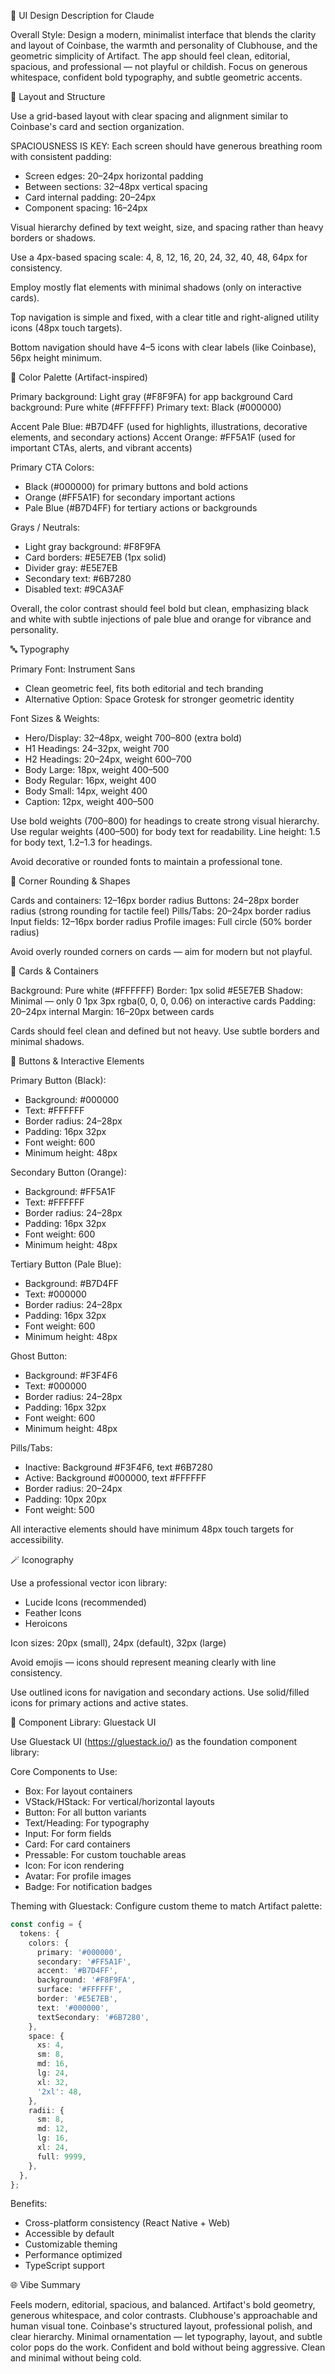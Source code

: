 🎨 UI Design Description for Claude

Overall Style:
Design a modern, minimalist interface that blends the clarity and layout of Coinbase, the warmth and personality of Clubhouse, and the geometric simplicity of Artifact.
The app should feel clean, editorial, spacious, and professional — not playful or childish. Focus on generous whitespace, confident bold typography, and subtle geometric accents.

🧩 Layout and Structure

Use a grid-based layout with clear spacing and alignment similar to Coinbase's card and section organization.

SPACIOUSNESS IS KEY: Each screen should have generous breathing room with consistent padding:
- Screen edges: 20–24px horizontal padding
- Between sections: 32–48px vertical spacing
- Card internal padding: 20–24px
- Component spacing: 16–24px

Visual hierarchy defined by text weight, size, and spacing rather than heavy borders or shadows.

Use a 4px-based spacing scale: 4, 8, 12, 16, 20, 24, 32, 40, 48, 64px for consistency.

Employ mostly flat elements with minimal shadows (only on interactive cards).

Top navigation is simple and fixed, with a clear title and right-aligned utility icons (48px touch targets).

Bottom navigation should have 4–5 icons with clear labels (like Coinbase), 56px height minimum.

🎨 Color Palette (Artifact-inspired)

Primary background: Light gray (#F8F9FA) for app background
Card background: Pure white (#FFFFFF)
Primary text: Black (#000000)

Accent Pale Blue: #B7D4FF (used for highlights, illustrations, decorative elements, and secondary actions)
Accent Orange: #FF5A1F (used for important CTAs, alerts, and vibrant accents)

Primary CTA Colors:
- Black (#000000) for primary buttons and bold actions
- Orange (#FF5A1F) for secondary important actions
- Pale Blue (#B7D4FF) for tertiary actions or backgrounds

Grays / Neutrals:
- Light gray background: #F8F9FA
- Card borders: #E5E7EB (1px solid)
- Divider gray: #E5E7EB
- Secondary text: #6B7280
- Disabled text: #9CA3AF

Overall, the color contrast should feel bold but clean, emphasizing black and white with subtle injections of pale blue and orange for vibrance and personality.

🔤 Typography

Primary Font: Instrument Sans
- Clean geometric feel, fits both editorial and tech branding
- Alternative Option: Space Grotesk for stronger geometric identity

Font Sizes & Weights:
- Hero/Display: 32–48px, weight 700–800 (extra bold)
- H1 Headings: 24–32px, weight 700
- H2 Headings: 20–24px, weight 600–700
- Body Large: 18px, weight 400–500
- Body Regular: 16px, weight 400
- Body Small: 14px, weight 400
- Caption: 12px, weight 400–500

Use bold weights (700–800) for headings to create strong visual hierarchy.
Use regular weights (400–500) for body text for readability.
Line height: 1.5 for body text, 1.2–1.3 for headings.

Avoid decorative or rounded fonts to maintain a professional tone.

🧱 Corner Rounding & Shapes

Cards and containers: 12–16px border radius
Buttons: 24–28px border radius (strong rounding for tactile feel)
Pills/Tabs: 20–24px border radius
Input fields: 12–16px border radius
Profile images: Full circle (50% border radius)

Avoid overly rounded corners on cards — aim for modern but not playful.

🎴 Cards & Containers

Background: Pure white (#FFFFFF)
Border: 1px solid #E5E7EB
Shadow: Minimal — only 0 1px 3px rgba(0, 0, 0, 0.06) on interactive cards
Padding: 20–24px internal
Margin: 16–20px between cards

Cards should feel clean and defined but not heavy. Use subtle borders and minimal shadows.

🔘 Buttons & Interactive Elements

Primary Button (Black):
- Background: #000000
- Text: #FFFFFF
- Border radius: 24–28px
- Padding: 16px 32px
- Font weight: 600
- Minimum height: 48px

Secondary Button (Orange):
- Background: #FF5A1F
- Text: #FFFFFF
- Border radius: 24–28px
- Padding: 16px 32px
- Font weight: 600
- Minimum height: 48px

Tertiary Button (Pale Blue):
- Background: #B7D4FF
- Text: #000000
- Border radius: 24–28px
- Padding: 16px 32px
- Font weight: 600
- Minimum height: 48px

Ghost Button:
- Background: #F3F4F6
- Text: #000000
- Border radius: 24–28px
- Padding: 16px 32px
- Font weight: 600
- Minimum height: 48px

Pills/Tabs:
- Inactive: Background #F3F4F6, text #6B7280
- Active: Background #000000, text #FFFFFF
- Border radius: 20–24px
- Padding: 10px 20px
- Font weight: 500

All interactive elements should have minimum 48px touch targets for accessibility.

🪄 Iconography

Use a professional vector icon library:
- Lucide Icons (recommended)
- Feather Icons
- Heroicons

Icon sizes: 20px (small), 24px (default), 32px (large)

Avoid emojis — icons should represent meaning clearly with line consistency.

Use outlined icons for navigation and secondary actions.
Use solid/filled icons for primary actions and active states.

🎯 Component Library: Gluestack UI

Use Gluestack UI (https://gluestack.io/) as the foundation component library:

Core Components to Use:
- Box: For layout containers
- VStack/HStack: For vertical/horizontal layouts
- Button: For all button variants
- Text/Heading: For typography
- Input: For form fields
- Card: For card containers
- Pressable: For custom touchable areas
- Icon: For icon rendering
- Avatar: For profile images
- Badge: For notification badges

Theming with Gluestack:
Configure custom theme to match Artifact palette:
```typescript
const config = {
  tokens: {
    colors: {
      primary: '#000000',
      secondary: '#FF5A1F',
      accent: '#B7D4FF',
      background: '#F8F9FA',
      surface: '#FFFFFF',
      border: '#E5E7EB',
      text: '#000000',
      textSecondary: '#6B7280',
    },
    space: {
      xs: 4,
      sm: 8,
      md: 16,
      lg: 24,
      xl: 32,
      '2xl': 48,
    },
    radii: {
      sm: 8,
      md: 12,
      lg: 16,
      xl: 24,
      full: 9999,
    },
  },
};
```

Benefits:
- Cross-platform consistency (React Native + Web)
- Accessible by default
- Customizable theming
- Performance optimized
- TypeScript support

🌐 Vibe Summary

Feels modern, editorial, spacious, and balanced.
Artifact's bold geometry, generous whitespace, and color contrasts.
Clubhouse's approachable and human visual tone.
Coinbase's structured layout, professional polish, and clear hierarchy.
Minimal ornamentation — let typography, layout, and subtle color pops do the work.
Confident and bold without being aggressive.
Clean and minimal without being cold.
